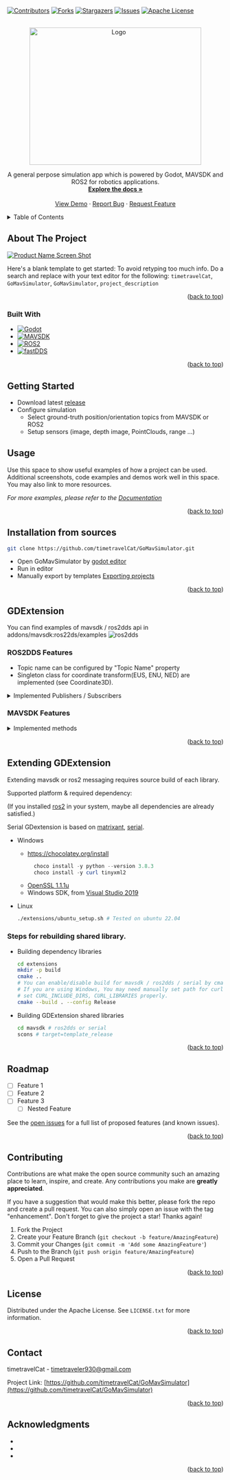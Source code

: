 
<a name="readme-top"></a>

<!-- PROJECT SHIELDS -->
[![Contributors][contributors-shield]][contributors-url]
[![Forks][forks-shield]][forks-url]
[![Stargazers][stars-shield]][stars-url]
[![Issues][issues-shield]][issues-url]
[![Apache License][license-shield]][license-url]

<!-- PROJECT LOGO -->
<br />
<div align="center">
  <a href="https://github.com/timetravelCat/GoMavSimulator">
    <img src="extra/logo.png" alt="Logo" width="400" height="320">
  </a>

  <p align="center">
    A general perpose simulation app which is powered by Godot, MAVSDK and ROS2 for robotics applications.
    <br />
    <a href="https://github.com/timetravelCat/GoMavSimulator"><strong>Explore the docs »</strong></a>
    <br />
    <br />
    <a href="https://github.com/timetravelCat/GoMavSimulator">View Demo</a>
    ·
    <a href="https://github.com/timetravelCat/GoMavSimulator/issues">Report Bug</a>
    ·
    <a href="https://github.com/timetravelCat/GoMavSimulator/issues">Request Feature</a>
  </p>
</div>

<!-- TABLE OF CONTENTS -->
<details>
  <summary>Table of Contents</summary>
  <ol>
    <li>
      <a href="#about-the-project">About The Project</a>
      <ul>
        <li><a href="#built-with">Built With</a></li>
      </ul>
    </li>
    <li>
      <a href="#getting-started">Getting Started</a>
    </li>
    <li><a href="#usage">Usage</a></li>
    <li><a href="#installation-from-sources">Installation from sources</a></li>
    <li><a href="#gdextension">GDExtension</a></li>
      <ul>
        <li><a href="#extending-gdextension">Extending GDExtension</a></li>
      </ul>
    <li><a href="#roadmap">Roadmap</a></li>
    <li><a href="#contributing">Contributing</a></li>
    <li><a href="#license">License</a></li>
    <li><a href="#contact">Contact</a></li>
    <li><a href="#acknowledgments">Acknowledgments</a></li>
  </ol>
</details>

<!-- ABOUT THE PROJECT -->
## About The Project

[![Product Name Screen Shot][product-screenshot]](https://example.com)

Here's a blank template to get started: To avoid retyping too much info. Do a search and replace with your text editor for the following: `timetravelCat`, `GoMavSimulator`, `GoMavSimulator`, `project_description`

<p align="right">(<a href="#readme-top">back to top</a>)</p>



### Built With

* [![Godot][Godot.com]][Godot-url]
* [![MAVSDK][MAVSDK.com]][MAVSDK-url]
* [![ROS2][ros2.com]][ros2-url]
* [![fastDDS][fastdds.com]][fastdds-url]

<p align="right">(<a href="#readme-top">back to top</a>)</p>

<!-- GETTING STARTED -->
## Getting Started
- Download latest [release](https://github.com/timetravelCat/GoMavSimulator/releases/)
- Configure simulation
  - Select ground-truth position/orientation topics from MAVSDK or ROS2
  - Setup sensors (image, depth image, PointClouds, range ...)

<!-- USAGE EXAMPLES -->
## Usage

Use this space to show useful examples of how a project can be used. Additional screenshots, code examples and demos work well in this space. You may also link to more resources.

_For more examples, please refer to the [Documentation](https://example.com)_

<p align="right">(<a href="#readme-top">back to top</a>)</p>


## Installation from sources

```bash
git clone https://github.com/timetravelCat/GoMavSimulator.git
```
- Open GoMavSimulator by [godot editor](https://godotengine.org/)
- Run in editor 
- Manually export by templates [Exporting projects](https://docs.godotengine.org/en/stable/tutorials/export/exporting_projects.html)

<p align="right">(<a href="#readme-top">back to top</a>)</p>


<!-- GDExtension  -->
## GDExtension
You can find examples of mavsdk / ros2dds api in addons/mavsdk:ros22ds/examples
![ros2dds](extra/ros2dds.png)
### ROS2DDS Features 
  - Topic name can be configured by "Topic Name" property
  - Singleton class for coordinate transform(EUS, ENU, NED) are implemented (see Coordinate3D).
<details>
  <summary>Implemented Publishers / Subscribers</summary>
  <ol>
    <li><a href="https://docs.ros2.org/foxy/api/geometry_msgs/msg/PointStamped.html">PointStamped(Pub/Sub)</a></li>
    <li><a href="https://docs.ros2.org/foxy/api/geometry_msgs/msg/PoseStamped.html">PoseStamped(Pub/Sub)</a></li>
    <li><a href="https://docs.ros2.org/foxy/api/sensor_msgs/msg/PointCloud2.html">PointCloud(Pub/Sub)</a></li>
    <li><a href="https://docs.ros2.org/foxy/api/nav_msgs/msg/Path.html">Path(Pub/Sub)</a></li>
    <li><a href="https://docs.ros2.org/foxy/api/visualization_msgs/msg/Marker.html">Marker(Pub/Sub)</a></li>
    <li><a href="https://docs.ros2.org/foxy/api/sensor_msgs/msg/Range.html">Range(Pub)</a></li>
    <li><a href="https://docs.ros2.org/foxy/api/sensor_msgs/msg/Image.html">Image(Pub)</a></li>
    <li><a href="https://docs.ros2.org/foxy/api/sensor_msgs/msg/CompressedImage.html">CompressedImage(Pub)</a></li>
    <li><a href="https://docs.ros2.org/foxy/api/sensor_msgs/msg/CameraInfo.html">CameraInfo(Pub)</a></li>
  </ol>
</details>

### MAVSDK Features
<details>
  <summary>Implemented methods</summary>
  <ol>
    <li><a href="https://mavsdk.mavlink.io/main/en/cpp/api_reference/classmavsdk_1_1_mavsdk.html">mavsdk</a></li>
    <li><a href="https://mavsdk.mavlink.io/main/en/cpp/api_reference/classmavsdk_1_1_system.html">system</a></li>
    <li><a href="https://mavsdk.mavlink.io/main/en/cpp/api_reference/classmavsdk_1_1_shell.html">shell</a></li>
    <li><a href="https://mavsdk.mavlink.io/main/en/cpp/api_reference/classmavsdk_1_1_param.html">param</a></li>
    <li><a href="https://mavsdk.mavlink.io/main/en/cpp/api_reference/classmavsdk_1_1_mavlink_passthrough.html">mavlink_passthrouth</a></li>
  </ol>
</details>


<p align="right">(<a href="#readme-top">back to top</a>)</p>

## Extending GDExtension
Extending mavsdk or ros2 messaging requires source build of each library.

Supported platform & required dependency: 

(If you installed [ros2](https://docs.ros.org/en/iron/Installation/Windows-Install-Binary.html) in your system, maybe all dependencies are already satisfied.)

Serial GDextension is based on [matrixant](https://github.com/matrixant/serial_port), [serial](https://github.com/wjwwood/serial).

- Windows
  - https://chocolatey.org/install
    ```powershell
      choco install -y python --version 3.8.3
      choco install -y curl tinyxml2
    ```
  - [OpenSSL 1.1.1u](https://slproweb.com/products/Win32OpenSSL.html) 
  - Windows SDK, from [Visual Studio 2019](https://visualstudio.microsoft.com/thank-you-downloading-visual-studio/?sku=Community&rel=16&src=myvs&utm_medium=microsoft&utm_source=my.visualstudio.com&utm_campaign=download&utm_content=vs+community+2019) 
  
- Linux
  ```sh
  ./extensions/ubuntu_setup.sh # Tested on ubuntu 22.04
  ```

### Steps for rebuilding shared library.
- Building dependency libraries
  ```bash
  cd extensions
  mkdir -p build 
  cmake ..
  # You can enable/disable build for mavsdk / ros2dds / serial by cmake option ROS2_DDS, MAVSDK, SERIAL
  # If you are using Windows, You may need manually set path for curl.
  # set CURL_INCLUDE_DIRS, CURL_LIBRARIES properly.
  cmake --build . --config Release
  ```
- Building GDExtension shared libraries
  ```bash
  cd mavsdk # ros2dds or serial
  scons # target=template_release
  ```

<p align="right">(<a href="#readme-top">back to top</a>)</p>

<!-- ROADMAP -->
## Roadmap

- [ ] Feature 1
- [ ] Feature 2
- [ ] Feature 3
    - [ ] Nested Feature

See the [open issues](https://github.com/timetravelCat/GoMavSimulator/issues) for a full list of proposed features (and known issues).

<p align="right">(<a href="#readme-top">back to top</a>)</p>



<!-- CONTRIBUTING -->
## Contributing

Contributions are what make the open source community such an amazing place to learn, inspire, and create. Any contributions you make are **greatly appreciated**.

If you have a suggestion that would make this better, please fork the repo and create a pull request. You can also simply open an issue with the tag "enhancement".
Don't forget to give the project a star! Thanks again!

1. Fork the Project
2. Create your Feature Branch (`git checkout -b feature/AmazingFeature`)
3. Commit your Changes (`git commit -m 'Add some AmazingFeature'`)
4. Push to the Branch (`git push origin feature/AmazingFeature`)
5. Open a Pull Request

<p align="right">(<a href="#readme-top">back to top</a>)</p>



<!-- LICENSE -->
## License

Distributed under the Apache License. See `LICENSE.txt` for more information.

<p align="right">(<a href="#readme-top">back to top</a>)</p>



<!-- CONTACT -->
## Contact

timetravelCat - timetraveler930@gmail.com

Project Link: [https://github.com/timetravelCat/GoMavSimulator](https://github.com/timetravelCat/GoMavSimulator)

<p align="right">(<a href="#readme-top">back to top</a>)</p>



<!-- ACKNOWLEDGMENTS -->
## Acknowledgments

* []()
* []()
* []()

<p align="right">(<a href="#readme-top">back to top</a>)</p>



<!-- MARKDOWN LINKS & IMAGES -->
<!-- https://www.markdownguide.org/basic-syntax/#reference-style-links -->
[contributors-shield]: https://img.shields.io/github/contributors/timetravelCat/GoMavSimulator.svg?style=for-the-badge
[contributors-url]: https://github.com/timetravelCat/GoMavSimulator/graphs/contributors
[forks-shield]: https://img.shields.io/github/forks/timetravelCat/GoMavSimulator.svg?style=for-the-badge
[forks-url]: https://github.com/timetravelCat/GoMavSimulator/network/members
[stars-shield]: https://img.shields.io/github/stars/timetravelCat/GoMavSimulator.svg?style=for-the-badge
[stars-url]: https://github.com/timetravelCat/GoMavSimulator/stargazers
[issues-shield]: https://img.shields.io/github/issues/timetravelCat/GoMavSimulator.svg?style=for-the-badge
[issues-url]: https://github.com/timetravelCat/GoMavSimulator/issues
[license-shield]: https://img.shields.io/github/license/timetravelCat/GoMavSimulator.svg?style=for-the-badge
[license-url]: https://github.com/timetravelCat/GoMavSimulator/blob/main/LICENSE.txt
[product-screenshot]: images/screenshot.png

[Godot.com]: extra/logo_godot.png
[Godot-url]: https://godotengine.org
[MAVSDK.com]: extra/logo_mavsdk.png
[MAVSDK-url]: https://mavsdk.mavlink.io/main/en
[ros2.com]: extra/logo_ros2.png
[ros2-url]: https://docs.ros.org
[fastdds.com]: extra/logo_fastdds.png
[fastdds-url]: https://www.eprosima.com
